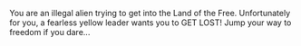 You are an illegal alien trying to get into the Land of the Free. Unfortunately for you, a fearless yellow leader wants you to GET LOST! Jump your way to freedom if you dare...